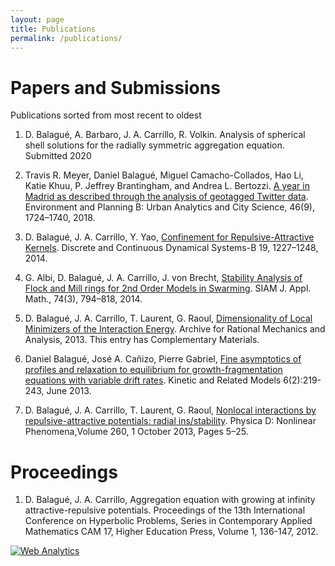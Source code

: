 ```yaml
---
layout: page
title: Publications
permalink: /publications/
---
```


# Papers and Submissions
Publications sorted from most recent to oldest

1. D. Balagué, A. Barbaro, J. A. Carrillo, R. Volkin. Analysis of spherical shell solutions for the radially symmetric aggregation equation. Submitted 2020

2. Travis R. Meyer, Daniel Balagué, Miguel Camacho-Collados, Hao Li, Katie Khuu, P. Jeffrey Brantingham, and Andrea L. Bertozzi. [A year in Madrid as described through the analysis of geotagged Twitter data](http://journals.sagepub.com/doi/10.1177/2399808318764123). Environment and Planning B: Urban Analytics and City Science, 46(9), 1724–1740, 2018.

3. D. Balagué, J. A. Carrillo, Y. Yao, [Confinement for Repulsive-Attractive Kernels](/personal/2013/05/29/confinement.html). Discrete and Continuous Dynamical Systems-B 19, 1227–1248, 2014.

4. G. Albi, D. Balagué, J. A. Carrillo, J. von Brecht, [Stability Analysis of Flock and Mill rings for 2nd Order Models in Swarming](/personal/2013/05/29/millflock.html). SIAM J. Appl. Math., 74(3), 794–818, 2014.

5. D. Balagué, J. A. Carrillo, T. Laurent, G. Raoul, [Dimensionality of Local Minimizers of the Interaction Energy](/personal/2013/05/29/bclr2.html). Archive for Rational Mechanics and Analysis, 2013. This entry has Complementary Materials.

6. Daniel Balagué, José A. Cañizo, Pierre Gabriel, [Fine asymptotics of profiles and relaxation to equilibrium for growth-fragmentation equations with variable drift rates](/personal/2013/05/29/fragmentation.html). Kinetic and Related Models 6(2):219-243, June 2013.

7. D. Balagué, J. A. Carrillo, T. Laurent, G. Raoul, [Nonlocal interactions by repulsive-attractive potentials: radial ins/stability](/personal/2013/05/29/bclr1.html). Physica D: Nonlinear Phenomena,Volume 260, 1 October 2013, Pages 5–25.

# Proceedings

1. D. Balagué, J. A. Carrillo, Aggregation equation with growing at infinity attractive-repulsive potentials. Proceedings of the 13th International Conference on Hyperbolic Problems, Series in Contemporary Applied Mathematics CAM 17, Higher Education Press, Volume 1, 136-147, 2012.

<!-- Default Statcounter code for Pàgina Personal
https://dbalague.github.io/personal -->
<script type="text/javascript">
var sc_project=12366162; 
var sc_invisible=1; 
var sc_security="fa1c017b"; 
</script>
<script type="text/javascript"
src="https://www.statcounter.com/counter/counter.js"
async></script>
<noscript><div class="statcounter"><a title="Web Analytics"
href="https://statcounter.com/" target="_blank"><img
class="statcounter"
src="https://c.statcounter.com/12366162/0/fa1c017b/1/"
alt="Web Analytics"></a></div></noscript>
<!-- End of Statcounter Code -->